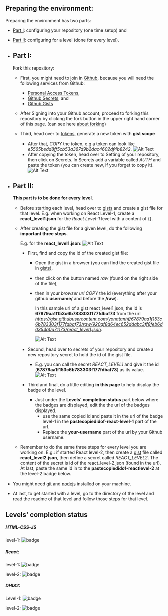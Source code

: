 ## Preparing the environment:

  Preparing the environment has two parts: 
  - [Part I](#part-i): configuring your repository (one time setup) and 
  - [Part II](#part-ii): configuring for a level (done for every level).

- ## Part I:
    
    Fork this repository:
  - First, you might need to join in [Github](https://github.com/join), because you will need the following services from Github: 
      - [Personal Access Tokens](https://docs.github.com/en/free-pro-team@latest/github/authenticating-to-github/creating-a-personal-access-token), 
      - [Github Secrets](https://docs.github.com/en/free-pro-team@latest/actions/reference/encrypted-secrets), and
      - [Github Gists](https://docs.github.com/en/free-pro-team@latest/github/writing-on-github/creating-gists#about-gists)
      
  - After Signing into your Github account, proceed to forking this repository by clicking the fork button in the upper right hand corner of this page. (can see here [about forking](https://www.youtube.com/watch?v=5oJHRbqEofs))
  - Third, head over to [tokens](https://github.com/settings/tokens), generate a new token with **gist scope**
    - After that, _COPY_ the token, e.g a token can look like _e5565bedd8ff5cb53a367d9b2dac4602df4b8242_.
      ![Alt Text](./assets/generateNewToken.gif)
    - After copying the token, head over to Setting of your repository, then click on Secrets. In Secrets add a variable called _AUTH_ and paste the token (you can create new, if you forget to copy it).
      ![Alt Text](./assets/addSecretVariable-Auth.gif)
      
      
- ## Part II:
    
    **This part is to be done for every level**.

  - Before starting each level, head over to [gists](https://gist.github.com) and create a gist file for that level. E.g. when working on React Level-1, create a **react_level1.json** for the _React Level-1_ level with a content of {}.
  - After creating the gist file for a given level, do the following **important three steps**.

    E.g. for the **react_level1.json**:
    ![Alt Text](./assets/sampleReactLevel1.gif)

    - First, find and copy the id of the created gist file:

      - Open the gist in a browser (you can find the created gist file in [gists](https://gist.github.com)),
      - then click on the button named _raw_ (found on the right side of the file),
      - then in your _browser url_ _COPY_ the id (everything after your github **username/** and before the **/raw**).

        In this sample url of a gist react_level1.json, the id is **67879aa1f153c6b783303f177fdbaf73** from the url *https://gist.githubusercontent.com/yonatanhf/67879aa1f153c6b783303f177fdbaf73/raw/920af8d64ec652ddabc3ff8feb6d0354a0a71173/react_level1.json*.

        ![Alt Text](./assets/copyGistID.gif)

    - Second, head over to secrets of your repository and create a new repository secret to hold the id of the gist file.

      - E.g. you can call the secret _REACT_LEVEL1_ and give it the id (**67879aa1f153c6b783303f177fdbaf73**) as its value.
        ![Alt Text](./assets/addSecretVariable-Badge.gif)

    - Third and final, do a little editing **in this page** to help display the badge of the level.
      - Just under the **Levels' completion status** part below where the badges are displayed, edit the the url of the badges displayed.
        - use the same copied id and paste it in the url of the badge level-1 in the **pastecopiedidof-react-level-1** part of the url.
        - Replace the **your-username** part of the url by your Github username.

  - Remember to do the same three steps for every level you are working on. E.g.: if started React level-2, then create a [gist](https://gist.github.com) file called **react_level2.json**, then define a secret called _REACT_LEVEL2_. The content of the secret is id of the react_level-2.json (found in the url). At last, paste the same id in to the **pastecopiedidof-reactlevel-2** at the level-2 badge below.

- You might need [git](https://git-scm.com/downloads) and [nodejs](https://nodejs.org/en/download) installed on your machine.
- At last, to get started with a level, go to the directory of the level and read the readme of that level and follow those steps for that level.

## Levels' completion status

##### HTML-CSS-JS

level-1: ![badge](https://img.shields.io/endpoint?url=https://gist.githubusercontent.com/your-username/pastecopiedidof-html-level-1/raw/html_level1.json)

##### React:

level-1: ![badge](https://img.shields.io/endpoint?url=https://gist.githubusercontent.com/your-username/pastecopiedidof-react-level-1/raw/react_level1.json)

level-2: ![badge](https://img.shields.io/endpoint?url=https://gist.githubusercontent.com/your-username/pastecopiedidof-react-level-2/raw/react_level2.json)

##### DHIS2:

Level-1: ![badge](https://img.shields.io/endpoint?url=https://gist.githubusercontent.com/your-username/pastecopiedidof-dhis2-level-1/raw/dhis2_level1.json)

level-2: ![badge](https://img.shields.io/endpoint?url=https://gist.githubusercontent.com/your-username/pastecopiedidof-dhis2-level-2/raw/dhis2_level2.json)
